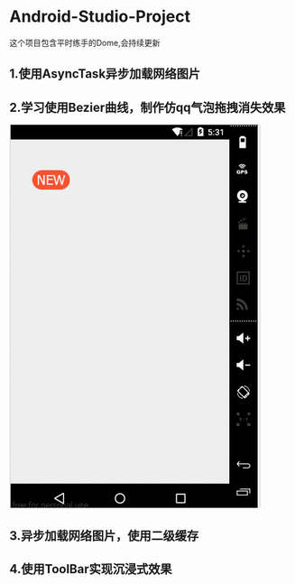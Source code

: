 # Android-Studio-Project
这个项目包含平时练手的Dome,会持续更新

1.使用AsyncTask异步加载网络图片
-------
2.学习使用Bezier曲线，制作仿qq气泡拖拽消失效果
-------
![](https://github.com/70kg/Android-Studio-Project/blob/master/app/Screenshots/b.gif)  

3.异步加载网络图片，使用二级缓存
-------
4.使用ToolBar实现沉浸式效果
----
